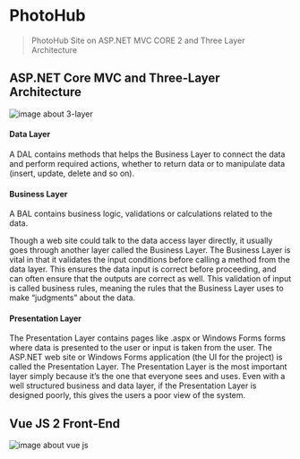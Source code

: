 # PhotoHub
> PhotoHub Site on ASP.NET MVC CORE 2 and Three Layer Architecture
## ASP.NET Core MVC and Three-Layer Architecture
![image about 3-layer](https://morecoding.files.wordpress.com/2015/01/3tier_2.jpg)
#### Data Layer

A DAL contains methods that helps the Business Layer to connect the data and perform required actions, whether to return data or to manipulate data (insert, update, delete and so on).
 
#### Business Layer

A BAL contains business logic, validations or calculations related to the data.

Though a web site could talk to the data access layer directly, it usually goes through another layer called the Business Layer. The Business Layer is vital in that it validates the input conditions before calling a method from the data layer. This ensures the data input is correct before proceeding, and can often ensure that the outputs are correct as well. This validation of input is called business rules, meaning the rules that the Business Layer uses to make “judgments” about the data.
 
#### Presentation Layer

The Presentation Layer contains pages like .aspx or Windows Forms forms where data is presented to the user or input is taken from the user. The ASP.NET web site or Windows Forms application (the UI for the project) is called the Presentation Layer. The Presentation Layer is the most important layer simply because it’s the one that everyone sees and uses. Even with a well structured business and data layer, if the Presentation Layer is designed poorly, this gives the users a poor view of the system.
## Vue JS 2 Front-End
![image about vue js](https://cdn.shopify.com/s/files/1/0533/2089/files/vuejs-tutorial_2d2a853c-aa2f-44b0-80df-933b495f77f8.png?v=1509478492)

